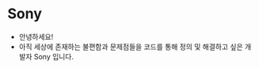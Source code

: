 # Sony

- 안녕하세요!
- 아직 세상에 존재하는 불편함과 문제점들을 코드를 통해 정의 및 해결하고 싶은 개발자 Sony 입니다.
<!---
smj0503/smj0503 is a ✨ special ✨ repository because its `README.md` (this file) appears on your GitHub profile.
You can click the Preview link to take a look at your changes.
--->
